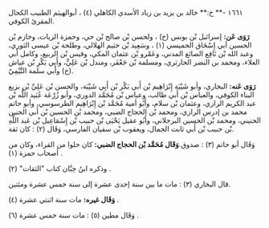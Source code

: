 ١٦٦١ -** خ:** خالد بن يزيد بن زياد الأسدي الكاهلي (٤) ، أبوالهيثم الطبيب الكحال المقرئ الكوفي.

**رَوَى عَن:** إسرائيل بْن يونس (خ) ، ولحسن بْن صالح بْن حي، وحمزة الزيات، وخازم بْن الحسين أبي إِسْحَاق الحميسي (١) ، وسَعِيد بْن خثيم الهلالي، وطلحة بْن عيسى الثوري، وعبد الله بْن نَافِع الصائغ المدني، وعَمْرو بْن عثمان المكي، وقيس بْن الربيع، وكامل أبي العلاء، ومحمد بن النضر الحارثري، ومسلمة بْن جَعْفَر، ومندل بْن عَلِيٍّ، وأَبِي بَكْرِ بْن عياش (خ) وأبي سلمة التَّيْمِيّ.

**رَوَى عَنه:** البخاري، وأبو شَيْبَة إِبْرَاهِيم بْن أَبي بَكْر بْن أَبِي شَيْبَة، والحسن بْن عَلِيِّ بْن بزيع البناء الكوفي، والعباس بْن أَبي طالب، وعباس بْن مُحَمَّد الدوري، وأبو زُرْعَة عُبَيد اللَّه بْن عبد الكريم الرازي، وعثمان بْن سلام، وأَبُو أمية مُحَمَّد بْن إِبْرَاهِيم الطرسوسي، وأبو حاتم محمد بن إدرس الرازي، ومحمد بْن الحجاج الضبي، ومحمد بْن الحسين بْن أَبي الحنين الحنيني، ومحمد بْن الحسين البرجلاني، وأَبُو عقيل يَحْيَى بْن حبيب بْن إِسْمَاعِيل بْن عَبد اللَّهِ بْن حبيب بْن أَبي ثابت الجمال، ويعقوب بْن سفيان الفارسي، وَقَال (٢) : كان ثقة.

وَقَال أبو حاتم (٣) : صدوق.**وَقَال مُحَمَّد بْن الحجاج الضبي:** كان حلوا من القراء، وكان من أصحاب حمزة (١) .

وذكره ابنُ حِبَّان كتاب "الثقات" (٢) .

قال البخاري (٣) : مات ما بين سنة إحدى عشرة إلى سنة خمس عشرة ومئتين.

**وَقَال غيره:** مات سنة اثنتي عشرة (٤) .

وَقَال مطين (٥) : مات سنة خمس عشرة (٦) .